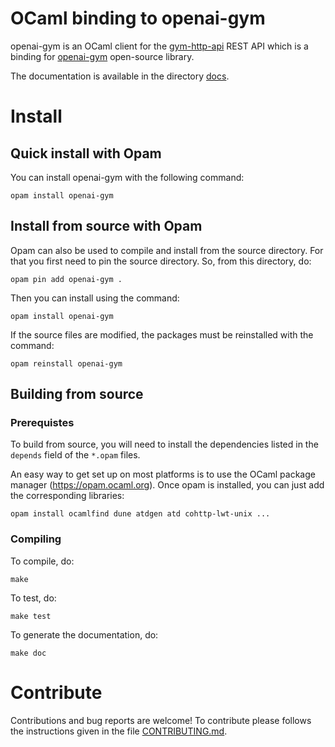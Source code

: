 # OCaml binding to openai-gym

openai-gym is an OCaml client for the [gym-http-api](https://github.com/openai/gym-http-api) REST API which is a binding for [openai-gym](https://github.com/openai/gym) open-source library.

The documentation is available in the directory [docs](./docs).

# Install

## Quick install with Opam

You can install openai-gym with the following command:
```
opam install openai-gym
```


## Install from source with Opam

Opam can also be used to compile and install from the source
directory. For that you first need to pin the source directory.
So, from this directory, do:
```
opam pin add openai-gym .
```

Then you can install using the command:
```
opam install openai-gym
```

If the source files are modified, the packages must be reinstalled
with the command:
```
opam reinstall openai-gym
```


## Building from source
### Prerequistes

To build from source, you will need to install the dependencies
listed in the `depends` field of the `*.opam` files.

An easy way to get set up on most platforms is to use the OCaml
package manager (https://opam.ocaml.org). Once opam is installed, you
can just add the corresponding libraries:
```
opam install ocamlfind dune atdgen atd cohttp-lwt-unix ...
```

### Compiling

To compile, do:

```
make
```

To test, do:
```
make test
```

To generate the documentation, do:
```
make doc
```



# Contribute

Contributions and bug reports are welcome!
To contribute please follows the instructions given in the file [CONTRIBUTING.md](./CONTRIBUTING.md).

